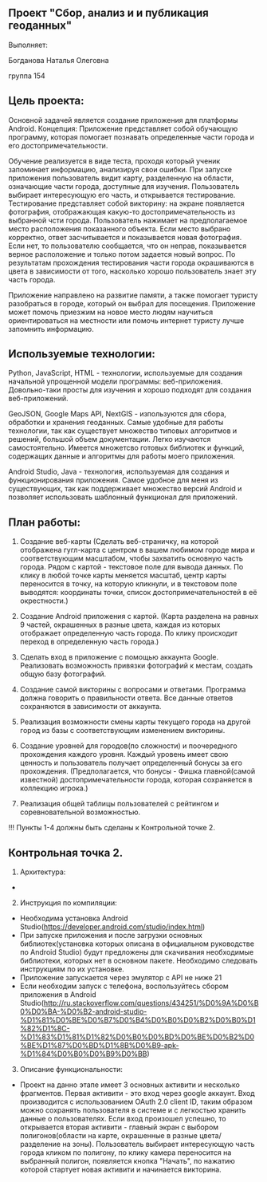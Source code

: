 Проект "Сбор, анализ и и публикация геоданных"
------------------------------------------------------------------------------------------------------------------------------


Выполняет:

Богданова Наталья Олеговна

группа 154

Цель проекта:
------------------------------------------------------------------------------------------------------------------------------


Основной задачей является создание приложения для платформы Android. 
Концепция: Приложение представляет собой обучающую программу, которая помогает познавать определенные части города и
его достопримечательности. 

Обучение реализуется в виде теста, проходя который ученик запоминает информацию, анализируя свои
ошибки. При запуске приложения пользователь видит карту, разделенную на области, означающие части города, доступные для
изучения. Пользователь выбирает интересующую его часть, и открывается тестирование. Тестирование представляет собой викторину:
на экране появляется фотография, отображающая какую-то достопримечательность из выбранной чсти города. Пользователь нажимает на
предполагаемое место расположения показанного объекта. Если место выбрано корректно, ответ засчитывается и показывается новая
фотография. Если нет, то пользователю сообщается, что он неправ, показывается верное расположение и только потом задается новый
вопрос. По результатам прохождения тестирования части города окрашиваются в цвета в зависимости от того, насколько хорошо
пользователь знает эту часть города. 

Приложение направлено на развитие памяти, а также помогает туристу разобраться в городе, который он выбрал для посещения.
Приложение может помочь приезжим на новое место людям научиться ориентироваться на местности или помочь интернет туристу лучше
запомнить информацию.


Используемые технологии:
------------------------------------------------------------------------------------------------------------------------------


Python, JavaScript, HTML - технологии, используемые для создания начальной упрощенной модели программы: веб-приложения.
Довольно-таки просты для изучения и хорошо подходят для создания веб-приложений.

GeoJSON, Google Maps API, NextGIS - изпользуются для сбора, обработки и хранения геоданных. Самые удобные для работы
технологии, так как существует множество типовых алгоритмов и решений, большой объем документации. Легко изучаются
самостоятельно. Имеется множетсво готовых библиотек и функций, содержащих данные и алгоритмы для работы моего приложения.

Android Studio, Java - технология, используемая для создания и функционирования приложения. Самое удобное для меня из
существующих, так как поддерживает множество версий Android и позволяет использовать шаблонный функционал для приложений.


План работы:
------------------------------------------------------------------------------------------------------------------------------


1) Создание веб-карты (Сделать веб-страничку, на которой отображена гугл-карта с центром в вашем любимом городе мира и соответствующим масштабом, чтобы захватить основную часть города. Рядом с картой - текстовое поле для вывода данных. По клику в любой точке карты меняется масштаб, центр карты переносится в точку, на которую кликнули, и в текстовом поле выводятся: координаты точки, список достопримечательностей в её окрестности.)

2) Cоздание Android приложения с картой. (Карта разделена на равных 9 частей, окрашенных в разные цвета, каждая из которых отображает определенную часть города. По клику происходит переход в определенную часть города.)

3) Сделать вход в приложение с помощью аккаунта Google. Реализовать возможность привязки фотографий к местам, создать общую базу фотографий.

4) Создание самой викторины с вопросами и ответами. Программа должна говорить о правильности ответа. Все данные ответов сохраняются в зависимости от аккаунта. 

5) Реализация возможности смены карты текущего города на другой город из базы с соответствующим изменением викторины.

6) Создание уровней для городов(по сложности) и поочередного прохождения каждого уровня. Каждый уровень имеет свою ценность и пользователь получает определенный бонусы за его прохождения. (Предполагается, что бонусы - Фишка главной(самой известной) достопримечательности города, которая сохраняется в коллекцию игрока.)

7) Реализация общей таблицы пользователей с рейтингом и соревновательной возможностью.

!!! Пункты 1-4 должны быть сделаны к Контрольной точке 2.



Контрольная точка 2.
------------------------------------------------------------------------------------------------------------------------------

1) Архитектура:
- 
2) Инструкция по компиляции:
- Необходима установка Android Studio(https://developer.android.com/studio/index.html)
- При запуске приложения и после загрузки основных библиотек(установка которых описана в официальном руководстве по Android Studio) будут предложены для скачивания необходимые библиотеки, которых нет в основном пакете. Необходимо следовать инструкциям по их установке.
- Приложение запускается через эмулятор с API не ниже 21
- Если необходим запуск с телефона, воспользуйтесь сбором приложения в Android Studio(http://ru.stackoverflow.com/questions/434251/%D0%9A%D0%B0%D0%BA-%D0%B2-android-studio-%D1%81%D0%BE%D0%B7%D0%B4%D0%B0%D0%B2%D0%B0%D1%82%D1%8C-%D1%83%D1%81%D1%82%D0%B0%D0%BD%D0%BE%D0%B2%D0%BE%D1%87%D0%BD%D1%8B%D0%B9-apk-%D1%84%D0%B0%D0%B9%D0%BB)
3) Описание функциональности:
- Проект на данно этапе имеет 3 основных активити и несколько фрагментов. Первая активити - это вход через google аккаунт. Вход производится с использованием OAuth 2.0 client ID, таким образом можно сохранять пользователя в системе и с легкостью хранить данные о пользователях. Если вход произошел успешно, то открывается вторая активити - главный экран с выбором полигонов(области на карте, окрашенные в разные цвета/разделение на зоны). Пользователь выбирает интересующую часть города кликом по полигону, по клику камера переносится на выбранный полигон, появляется кнопка "Начать", по нажатию которой стартует новая активити и начинается викторина. 
